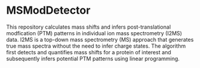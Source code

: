 # MSModDetector
This repository calculates mass shifts and infers post-translational modfication (PTM) patterns in individual ion mass spectrometry (I2MS) data.
I2MS is a top-down mass spectrometry (MS) approach that generates true mass spectra without the need to infer charge states.
The algorithm first detects and quantifies mass shifts for a protein of interest and subsequently infers potential PTM patterns using linear programming. 
